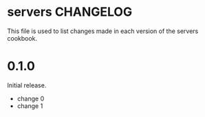 # servers CHANGELOG

This file is used to list changes made in each version of the servers cookbook.

# 0.1.0

Initial release.

- change 0
- change 1

